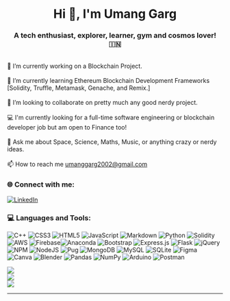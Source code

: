 <h1 align="center"> Hi 👋, I'm Umang Garg </h1>

<h3 align="center"> A tech enthusiast, explorer, learner, gym and cosmos lover! 🇮🇳 </h3>
</br>
🔭 I’m currently working on a Blockchain Project.<br><br>
🌱 I’m currently learning Ethereum Blockchain Development Frameworks [Solidity, Truffle, Metamask, Genache, and Remix.]<br><br>
👯 I’m looking to collaborate on pretty much any good nerdy project.<br><br>
💻 I'm currently looking for a full-time software engineering or blockchain developer job but am open to Finance too!<br><br>
💬 Ask me about Space, Science, Maths, Music, or anything crazy or nerdy ideas.<br><br>
📫 How to reach me <a href="mailto:umanggarg2002@gmail.com">umanggarg2002@gmail.com</a><br>
<!-- 📄 Know about my experiences by checking out my resume!<br><br> -->
<!-- [![](https://visitcount.itsvg.in/api?id=TBUGOP&icon=0&color=0)](https://visitcount.itsvg.in) -->

### 🌐 Connect with me: 
[![LinkedIn](https://img.shields.io/badge/LinkedIn-%230077B5.svg?logo=linkedin&logoColor=white)](https://www.linkedin.com/in/umang-garg-3a6147210/) 

### 💻 Languages and Tools:
![C++](https://img.shields.io/badge/c++-%2300599C.svg?style=for-the-badge&logo=c%2B%2B&logoColor=white) ![CSS3](https://img.shields.io/badge/css3-%231572B6.svg?style=for-the-badge&logo=css3&logoColor=white) ![HTML5](https://img.shields.io/badge/html5-%23E34F26.svg?style=for-the-badge&logo=html5&logoColor=white) ![JavaScript](https://img.shields.io/badge/javascript-%23323330.svg?style=for-the-badge&logo=javascript&logoColor=%23F7DF1E) ![Markdown](https://img.shields.io/badge/markdown-%23000000.svg?style=for-the-badge&logo=markdown&logoColor=white) ![Python](https://img.shields.io/badge/python-3670A0?style=for-the-badge&logo=python&logoColor=ffdd54) ![Solidity](https://img.shields.io/badge/Solidity-%23363636.svg?style=for-the-badge&logo=solidity&logoColor=white) ![AWS](https://img.shields.io/badge/AWS-%23FF9900.svg?style=for-the-badge&logo=amazon-aws&logoColor=white) ![Firebase](https://img.shields.io/badge/firebase-%23039BE5.svg?style=for-the-badge&logo=firebase)![Anaconda](https://img.shields.io/badge/Anaconda-%2344A833.svg?style=for-the-badge&logo=anaconda&logoColor=white) ![Bootstrap](https://img.shields.io/badge/bootstrap-%23563D7C.svg?style=for-the-badge&logo=bootstrap&logoColor=white) ![Express.js](https://img.shields.io/badge/express.js-%23404d59.svg?style=for-the-badge&logo=express&logoColor=%2361DAFB) ![Flask](https://img.shields.io/badge/flask-%23000.svg?style=for-the-badge&logo=flask&logoColor=white) ![jQuery](https://img.shields.io/badge/jquery-%230769AD.svg?style=for-the-badge&logo=jquery&logoColor=white) ![NPM](https://img.shields.io/badge/NPM-%23000000.svg?style=for-the-badge&logo=npm&logoColor=white) ![NodeJS](https://img.shields.io/badge/node.js-6DA55F?style=for-the-badge&logo=node.js&logoColor=white) ![Pug](https://img.shields.io/badge/Pug-FFF?style=for-the-badge&logo=pug&logoColor=A86454) ![MongoDB](https://img.shields.io/badge/MongoDB-%234ea94b.svg?style=for-the-badge&logo=mongodb&logoColor=white) ![MySQL](https://img.shields.io/badge/mysql-%2300f.svg?style=for-the-badge&logo=mysql&logoColor=white) ![SQLite](https://img.shields.io/badge/sqlite-%2307405e.svg?style=for-the-badge&logo=sqlite&logoColor=white) 	![Figma](https://img.shields.io/badge/figma-%23F24E1E.svg?style=for-the-badge&logo=figma&logoColor=white) ![Canva](https://img.shields.io/badge/Canva-%2300C4CC.svg?style=for-the-badge&logo=Canva&logoColor=white) ![Blender](https://img.shields.io/badge/blender-%23F5792A.svg?style=for-the-badge&logo=blender&logoColor=white)  ![Pandas](https://img.shields.io/badge/pandas-%23150458.svg?style=for-the-badge&logo=pandas&logoColor=white) ![NumPy](https://img.shields.io/badge/numpy-%23013243.svg?style=for-the-badge&logo=numpy&logoColor=white) ![Arduino](https://img.shields.io/badge/-Arduino-00979D?style=for-the-badge&logo=Arduino&logoColor=white) ![Postman](https://img.shields.io/badge/Postman-FF6C37?style=for-the-badge&logo=postman&logoColor=white)


![](https://github-readme-stats.vercel.app/api?username=TBUGOP&theme=radical&hide_border=false&include_all_commits=false&count_private=false)<br/>
![](https://github-readme-streak-stats.herokuapp.com/?user=TBUGOP&theme=radical&hide_border=false)<br/>
![](https://github-readme-stats.vercel.app/api/top-langs/?username=TBUGOP&theme=radical&hide_border=false&include_all_commits=false&count_private=false&layout=compact)

---


